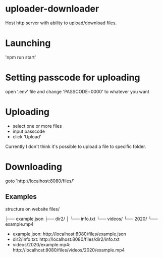 # uploader-downloader
Host http server with ability to upload/download files.

# Launching
'npm run start'

# Setting passcode for uploading
open '.env' file and change 'PASSCODE=0000' to whatever you want

# Uploading
- select one or more files
- input passcode
- click 'Upload'

Currently I don't think it's possible to upload a file to specific folder.

# Downloading
goto 'http://localhost:8080/files/<path>'

## Examples
structure on website
files/

├── example.json
├── dir2/
│   └── info.txt
└── videos/
    └── 2020/
        └── example.mp4

- example.json: http://localhost:8080/files/example.json
- dir2/info.txt: http://localhost:8080/files/dir2/info.txt
- videos/2020/example.mp4: http://localhost:8080/files/videos/2020/example.mp4
